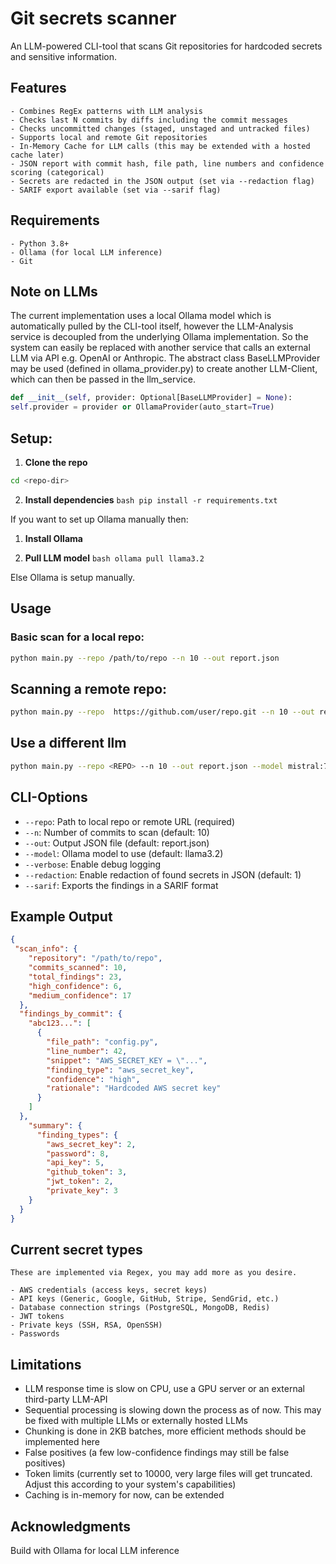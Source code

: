 # Git secrets scanner 

An LLM-powered CLI-tool that scans Git repositories for hardcoded secrets and sensitive information.

## Features
    - Combines RegEx patterns with LLM analysis
    - Checks last N commits by diffs including the commit messages
    - Checks uncommitted changes (staged, unstaged and untracked files)
    - Supports local and remote Git repositories
    - In-Memory Cache for LLM calls (this may be extended with a hosted cache later)
    - JSON report with commit hash, file path, line numbers and confidence scoring (categorical)
    - Secrets are redacted in the JSON output (set via --redaction flag)
    - SARIF export available (set via --sarif flag)

## Requirements
    - Python 3.8+
    - Ollama (for local LLM inference)
    - Git

## Note on LLMs
    
The current implementation uses a local Ollama model which is automatically pulled by the CLI-tool itself, however the LLM-Analysis service is decoupled from the underlying
Ollama implementation. So the system can easily be replaced with another service that calls an external LLM via API e.g. OpenAI or Anthropic. The abstract class BaseLLMProvider
may be used (defined in ollama_provider.py) to create another LLM-Client, which can then be passed in the llm_service. 
```python
def __init__(self, provider: Optional[BaseLLMProvider] = None):
self.provider = provider or OllamaProvider(auto_start=True)
```

## Setup:

1. **Clone the repo**
```bash git clone https://github.com/ErenCanYildirim/LLM-Git-Repo-Secrets-Scanner.git
cd <repo-dir>
```

2. **Install dependencies**
    ```bash pip install -r requirements.txt```

If you want to set up Ollama manually then:

1. **Install Ollama**

2. **Pull LLM model**
    ```bash ollama pull llama3.2```

Else Ollama is setup manually. 

## Usage

### Basic scan for a local repo:
```bash
python main.py --repo /path/to/repo --n 10 --out report.json
```

## Scanning a remote repo:
```bash
python main.py --repo  https://github.com/user/repo.git --n 10 --out report.json
```

## Use a different llm
```bash 
python main.py --repo <REPO> --n 10 --out report.json --model mistral:7b
```

## CLI-Options

- `--repo`: Path to local repo or remote URL (required)
- `--n`: Number of commits to scan (default: 10)
- `--out`: Output JSON file (default: report.json) 
- `--model`: Ollama model to use (default: llama3.2)
- `--verbose`: Enable debug logging
- `--redaction`: Enable redaction of found secrets in JSON (default: 1)
- `--sarif`: Exports the findings in a SARIF format

## Example Output
```json
{
 "scan_info": {
    "repository": "/path/to/repo",
    "commits_scanned": 10,
    "total_findings": 23,
    "high_confidence": 6,
    "medium_confidence": 17
  },
  "findings_by_commit": {
    "abc123...": [
      {
        "file_path": "config.py",
        "line_number": 42,
        "snippet": "AWS_SECRET_KEY = \"...",
        "finding_type": "aws_secret_key",
        "confidence": "high",
        "rationale": "Hardcoded AWS secret key"
      }
    ]
  },
    "summary": {
      "finding_types": {
        "aws_secret_key": 2,
        "password": 8,
        "api_key": 5,
        "github_token": 3,
        "jwt_token": 2,
        "private_key": 3
    }
  }
}
```

## Current secret types
    These are implemented via Regex, you may add more as you desire.

    - AWS credentials (access keys, secret keys)
    - API keys (Generic, Google, GitHub, Stripe, SendGrid, etc.)
    - Database connection strings (PostgreSQL, MongoDB, Redis)
    - JWT tokens
    - Private keys (SSH, RSA, OpenSSH)
    - Passwords

## Limitations

  - LLM response time is slow on CPU, use a GPU server or an external third-party LLM-API
  - Sequential processing is slowing down the process as of now. This may be fixed with multiple LLMs or externally hosted LLMs
  - Chunking is done in 2KB batches, more efficient methods should be implemented here
  - False positives (a few low-confidence findings may still be false positives)
  - Token limits (currently set to 10000, very large files will get truncated. Adjust this according to your system's capabilities)
  - Caching is in-memory for now, can be extended

## Acknowledgments

  Build with Ollama for local LLM inference